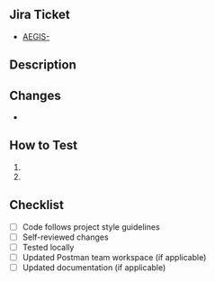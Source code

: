 ## Jira Ticket

- [AEGIS-](https://aegisesports.atlassian.net/browse/AEGIS-###)

## Description

<!-- Briefly describe the changes introduced by this PR -->

## Changes

- <!-- List out the major changes made -->

## How to Test

1. <!-- Steps for reviewers to test the changes -->
2.

## Checklist

- [ ] Code follows project style guidelines
- [ ] Self-reviewed changes
- [ ] Tested locally
- [ ] Updated Postman team workspace (if applicable)
- [ ] Updated documentation (if applicable)
